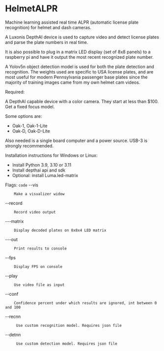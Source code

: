 # HelmetALPR
Machine learning assisted real time ALPR (automatic license plate recognition) for helmet and dash cameras.

A Luxonis DepthAI device is used to capture video and detect license plates and parse the plate numbers in real time. 

It is also possible to plug in a matrix LED display (set of 8x8 panels) to a raspberry pi and have it output the most recent recognized plate number.

A Yolov5n object detection model is used for both the plate detection and recognition. The weights used are specific to USA license plates, and are most useful for modern Pennsylvania passenger base plates since the majority of training images came from my own helmet cam videos.

Required:

A DepthAI capable device with a color camera. They start at less than $100. Get a fixed focus model.

Some options are:

  * Oak-1, Oak-1-Lite
  * Oak-D, Oak-D-Lite

Also needed is a single board computer and a power source. USB-3 is strongly recommended.

Installation instructions for Windows or Linux:

* Install Python 3.9, 3.10 or 3.11 
* Install depthai api and sdk
* Optional: install Luma.led-matrix

Flags:
`code`
--vis

        Make a visualizer widow
        
--record <file>

        Record video output
        
---matrix

        Display decoded plates on 8x8x4 LED matrix
        
---out

        Print results to console
        
--fps

        Display FPS on console
        
--play <file>

        Use video file as input
        
--conf <conf>

        Confidence percent under which results are ignored, int between 0 and 100
        
--recnn <json>

         Use custom recognition model. Requires json file
         
--detnn <json>

         Use custom detection model. Requires json file


